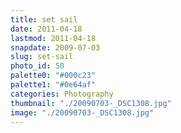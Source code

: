```yaml
---
title: set sail
date: 2011-04-18
lastmod: 2011-04-18
snapdate: 2009-07-03
slug: set-sail
photo_id: 50
palette0: "#000c23"
palette1: "#0e64af"
categories: Photography
thumbnail: "./20090703-_DSC1308.jpg"
image: "./20090703-_DSC1308.jpg"
---
```

